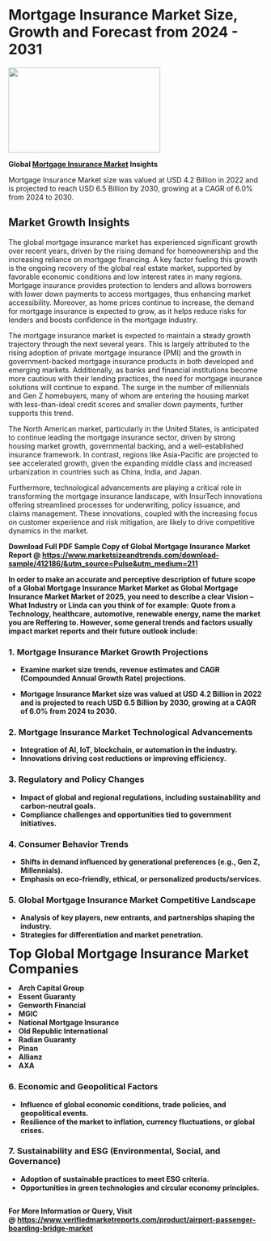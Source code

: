 <H1>Mortgage Insurance Market Size, Growth and Forecast from 2024 - 2031</H1><img class="aligncenter size-medium wp-image-584254" src="https://thirdeyenews.in/wp-content/uploads/2024/09/Global-Market-Research-300x168.jpeg" alt="" width="300" height="168" /><p><strong>Global&nbsp;<a href="https://www.marketsizeandtrends.com/download-sample/412186/&amp;utm_source=Pulse&amp;utm_medium=211">Mortgage Insurance Market</a> Insights</strong></p><p>Mortgage Insurance Market size was valued at USD 4.2 Billion in 2022 and is projected to reach USD 6.5 Billion by 2030, growing at a CAGR of 6.0% from 2024 to 2030.</p><p><h2>Market Growth Insights</h2> <p>The global mortgage insurance market has experienced significant growth over recent years, driven by the rising demand for homeownership and the increasing reliance on mortgage financing. A key factor fueling this growth is the ongoing recovery of the global real estate market, supported by favorable economic conditions and low interest rates in many regions. Mortgage insurance provides protection to lenders and allows borrowers with lower down payments to access mortgages, thus enhancing market accessibility. Moreover, as home prices continue to increase, the demand for mortgage insurance is expected to grow, as it helps reduce risks for lenders and boosts confidence in the mortgage industry.</p> <p><strong></strong></p> <p>The mortgage insurance market is expected to maintain a steady growth trajectory through the next several years. This is largely attributed to the rising adoption of private mortgage insurance (PMI) and the growth in government-backed mortgage insurance products in both developed and emerging markets. Additionally, as banks and financial institutions become more cautious with their lending practices, the need for mortgage insurance solutions will continue to expand. The surge in the number of millennials and Gen Z homebuyers, many of whom are entering the housing market with less-than-ideal credit scores and smaller down payments, further supports this trend.</p> <p>The North American market, particularly in the United States, is anticipated to continue leading the mortgage insurance sector, driven by strong housing market growth, governmental backing, and a well-established insurance framework. In contrast, regions like Asia-Pacific are projected to see accelerated growth, given the expanding middle class and increased urbanization in countries such as China, India, and Japan.</p> <p>Furthermore, technological advancements are playing a critical role in transforming the mortgage insurance landscape, with InsurTech innovations offering streamlined processes for underwriting, policy issuance, and claims management. These innovations, coupled with the increasing focus on customer experience and risk mitigation, are likely to drive competitive dynamics in the market.</p> <p><strong></p><p><span class=""><strong>Download Full PDF Sample Copy of Global Mortgage Insurance Market Report</strong> @ <a href="https://www.marketsizeandtrends.com/download-sample/412186/&amp;utm_source=Pulse&amp;utm_medium=211" target="_blank">https://www.marketsizeandtrends.com/download-sample/412186/&amp;utm_source=Pulse&amp;utm_medium=211</a></span></p><p>In order to make an accurate and perceptive description of future scope of a Global&nbsp;Mortgage Insurance Market Market as Global&nbsp;Mortgage Insurance Market Market of 2025, you need to describe a clear Vision &ndash; What Industry or Linda can you think of for example: Quote from a Technology, healthcare, automotive, renewable energy, name the market you are Reffering to. However, some general trends and factors usually impact market reports and their future outlook include:</p><h3>1.&nbsp;<strong>Mortgage Insurance Market Growth Projections</strong></h3><ul><li>Examine market size trends, revenue estimates and CAGR (Compounded Annual Growth Rate) projections.</li><li><p>Mortgage Insurance Market size was valued at USD 4.2 Billion in 2022 and is projected to reach USD 6.5 Billion by 2030, growing at a CAGR of 6.0% from 2024 to 2030.</p></li></ul><h3>2.&nbsp;<strong>Mortgage Insurance Market Technological Advancements</strong></h3><ul><li>Integration of AI, IoT, blockchain, or automation in the industry.</li><li>Innovations driving cost reductions or improving efficiency.</li></ul><h3>3.&nbsp;<strong>Regulatory and Policy Changes</strong></h3><ul><li>Impact of global and regional regulations, including sustainability and carbon-neutral goals.</li><li>Compliance challenges and opportunities tied to government initiatives.</li></ul><h3>4.&nbsp;<strong>Consumer Behavior Trends</strong></h3><ul><li>Shifts in demand influenced by generational preferences (e.g., Gen Z, Millennials).</li><li>Emphasis on eco-friendly, ethical, or personalized products/services.</li></ul><h3>5.&nbsp;<strong>Global Mortgage Insurance Market Competitive Landscape</strong></h3><ul><li>Analysis of key players, new entrants, and partnerships shaping the industry.</li><li>Strategies for differentiation and market penetration.</li></ul><p data-pm-slice="1 1 []"><span style="color: inherit; font-family: inherit; font-size: 25px;">Top Global Mortgage Insurance Market Companies</span></p><div class="" data-test-id=""><p><li>Arch Capital Group</li><li> Essent Guaranty</li><li> Genworth Financial</li><li> MGIC</li><li> National Mortgage Insurance</li><li> Old Republic International</li><li> Radian Guaranty</li><li> Pinan</li><li> Allianz</li><li> AXA</li></p></div><h3>6.&nbsp;<strong>Economic and Geopolitical Factors</strong></h3><ul><li>Influence of global economic conditions, trade policies, and geopolitical events.</li><li>Resilience of the market to inflation, currency fluctuations, or global crises.</li></ul><h3>7.&nbsp;<strong>Sustainability and ESG (Environmental, Social, and Governance)</strong></h3><ul><li>Adoption of sustainable practices to meet ESG criteria.</li><li>Opportunities in green technologies and circular economy principles.</li></ul><h2><strong style="font-size: 14px;">For More Information or Query, Visit @&nbsp;</strong><a style="background-color: #ffffff; font-size: 14px;" href="https://www.marketsizeandtrends.com/report/mortgage-insurance-market/" target="_blank">https://www.verifiedmarketreports.com/product/airport-passenger-boarding-bridge-market</a></h2>
